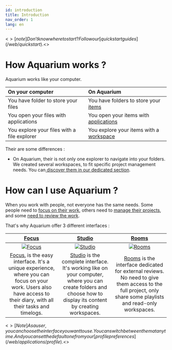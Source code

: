 ```yaml
---
id: introduction
title: Introduction
nav_order: 1
lang: en
---
```


<$>[note]
Don't know where to start ? Follow our [quick start guides](/web/quickstart).
<$>

# How Aquarium works ?

Aquarium works like your computer.

| On your computer | On Aquarium |
|:--------|:-------|
| You have folder to store your files | You have folders to store your [items](/web/items) |
| You open your files with applications | You open your items with [applications](/web/applications) |
| You explore your files with a file explorer | You explore your items with a [workspace](/web/workspaces) |

Their are some differences :

- On Aquarium, their is not only one explorer to navigate into your folders. We created several workspaces, to fit specific project management needs. You can[ discover them in our dedicated section](/web/workspaces).

# How can I use Aquarium ?

When you work with people, not everyone has the same needs. Some people need to [focus on their work](/web/interfaces/focus), others need to [manage their projects](/web/interfaces/studio), and some [need to review the work](/web/interfaces/rooms).

That's why Aquarium offer 3 different interfaces :

| [Focus](/web/interfaces/focus) | [Studio](/web/interfaces/studio) | [Rooms](/web/interfaces/rooms) |
|:--------:|:-------:|:-------:|
| [![Focus](/_medias/focus.png)](/web/interfaces/focus) | [![Studio](/_medias/studio.png)](/web/interfaces/studio) | [![Rooms](/_medias/rooms.png)](/web/interfaces/rooms) |
| [Focus](/web/interfaces/focus), is the easy interface. It's a unique experience, where you can focus on your work. Users also have access to their diary, with all their tasks and timelogs. | [Studio](/web/interfaces/studio) is the complete interface. It's working like on your computer, where you can create folders and choose how to display its content by creating workspaces. | [Rooms](/web/interfaces/rooms) is the interface dedicated for external reviews. No need to give them access to the full project, only share some playlists and read-only workspaces. |

<$>[Note]
As a user, you can choose the interface you want to use. You can switch between them at any time. And you can set the default one from your [profile preferences](/web/applications/profile).
<$>